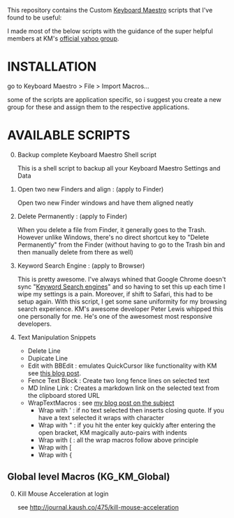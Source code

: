 This repository contains the Custom [Keyboard Maestro](http://www.keyboardmaestro.com/main/) scripts that I've found to be useful:

I made most of the below scripts with the guidance of the super helpful members at KM's [official yahoo group](http://tech.groups.yahoo.com/group/keyboard_maestro/).

# INSTALLATION

go to Keyboard Maestro > File > Import Macros...

some of the scripts are application specific, so i suggest you create a new group for these and assign them to the respective applications.

# AVAILABLE SCRIPTS

0.  Backup complete Keyboard Maestro Shell script

    This is a shell script to backup all your Keyboard Maestro Settings and Data 

1.  Open two new Finders and align : (apply to Finder)

    Open two new Finder windows and have them aligned neatly

2. Delete Permanently : (apply to Finder) 

    When you delete a file from Finder, it generally goes to the Trash. However unlike Windows, there's no direct shortcut key to "Delete Permanently" from the Finder (without having to go to the Trash bin and then manually delete from there as well)

3. Keyword Search Engine  : (apply to Browser)

    This is pretty awesome. I've always whined that Google Chrome doesn't sync "[Keyword Search engines](http://www.google.com/support/chrome/bin/answer.py?answer=95653)" and so having to set this up each time I wipe my settings is a pain. Moreover, if shift to Safari, this had to be setup again. With this script, I get some sane uniformity for my browsing search experience. KM's awesome developer Peter Lewis whipped this one personally for me. He's one of the awesomest most responsive developers. 

4. Text Manipulation Snippets
    
    + Delete Line
    + Dupicate Line
    + Edit with BBEdit  : emulates QuickCursor like functionality with KM see [this blog post](http://journal.kaush.co/500/open-with-bbedit-aka-quickcursor-using-keyboard-maestro).
    + Fence Text Block  : Create two long fence lines on selected text
    + MD Inline Link    : Creates a markdown link on the selected text from the clipboard stored URL
    + WrapTextMacros    : see [my blog post on the subject](http://journal.kaush.co/453/true-textmate-like-auto-pairing-with-bbedit-using-keyboard-maestro)
        - Wrap with '   : if no text selected then inserts closing quote. If you have a text selected it wraps with character
        - Wrap with "   : if you hit the enter key quickly after entering the open bracket, KM magically auto-pairs with indents
        - Wrap with (   : all the wrap macros follow above principle
        - Wrap with [
        - Wrap with {

## Global level Macros (KG_KM_Global)
   
0.  Kill Mouse Acceleration at login

    see http://journal.kaush.co/475/kill-mouse-acceleration ‎
